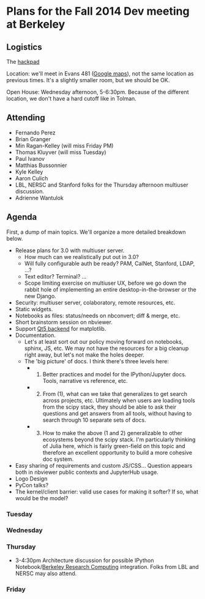 # Plans for the Fall 2014 Dev meeting at Berkeley

## Logistics

The [hackpad](https://ipython.hackpad.com/September-2014-dev-meeting-ae0k03Xl2H9)

Location: we'll meet in Evans 481 ([Google maps](https://www.google.fr/maps/place/Evans+Hall,+University+of+California,+Berkeley,+Berkeley,+CA+94709,+USA/@37.8736514,-122.2577944,17z/data=!3m1!4b1!4m2!3m1!1s0x80857c24710a32ef:0x555901244b6a4c65)), not the same location as previous times. It's a slightly smaller room, but we should be OK.

Open House: Wednesday afternoon, 5-6:30pm.  Because of the different location, we don't have a hard cutoff like in Tolman.

## Attending

* Fernando Perez
* Brian Granger
* Min Ragan-Kelley (will miss Friday PM)
* Thomas Kluyver (will miss Tuesday)
* Paul Ivanov
* Matthias Bussonnier
* Kyle Kelley
* Aaron Culich
* LBL, NERSC and Stanford folks for the Thursday afternoon multiuser discussion.
* Adrienne Wantulok

## Agenda

First, a dump of main topics. We'll organize a more detailed breakdown below.

* Release plans for 3.0 with multiuser server.
  - How much can we realistically put out in 3.0?
  - Will fully configurable auth be ready? PAM, CalNet, Stanford, LDAP, ...?
  - Text editor? Terminal? ...
  - Scope limiting exercise on multiuser UX, before we go down the rabbit hole of implementing an entire
    desktop-in-the-browser or the new Django.
* Security: multiuser server, colaboratory, remote resources, etc. 
* Static widgets.
* Notebooks as files: status/needs on nbconvert; diff & merge, etc.
* Short brainstorm session on nbviewer.
* Support [Qt5 backend](http://matplotlib.org/1.4.0/users/whats_new.html#qt5-backend) for matplotlib.
* Documentation. 
  - Let's at least sort out our policy moving forward on notebooks, sphinx, JS, etc.  We may not have the resources for a big cleanup right away, but let's not make the holes deeper.
  - The 'big picture' of docs. I think there's three levels here:
    + 1) Better practices and model for the IPython/Jupyter docs. Tools, narrative vs reference, etc.
    + 2) From (1), what can we take that generalizes to get search across projects, etc. Ultimately when users are loading tools from the scipy stack, they should be able to ask their questions and get answers from all tools, without having to search through 10 separate sets of docs.
    + 3) How to make the above (1 and 2) generalizable to other ecosystems beyond the scipy stack. I'm particularly thinking of Julia here, which is fairly green-field on this topic and therefore an excellent opportunity to build a more cohesive doc system.
* Easy sharing of requirements and custom JS/CSS... Question appears both in nbviewer public contexts and JupyterHub usage.
* Logo Design
* PyCon talks?
* The kernel/client barrier: valid use cases for making it softer? If so, what would be the model?

### Tuesday

### Wednesday

### Thursday
* 3-4:30pm Architecture discussion for possible IPython Notebook/[Berkeley Research Computing](http://research-it.berkeley.edu/brc) integration. Folks from LBL and NERSC may also attend.

### Friday